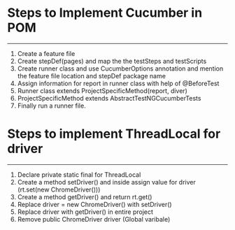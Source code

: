# Steps to Implement Cucumber in POM
------------------------------------
1. Create a feature file
2. Create stepDef(pages) and map the the testSteps and testScripts
3. Create runner class and use CucumberOptions annotation and mention the feature file location and stepDef package name
4. Assign information for report in runner class with help of @BeforeTest
5. Runner class extends ProjectSpecificMethod(report, diver)
6. ProjectSpecificMethod extends AbstractTestNGCucumberTests
7. Finally run a runner file.


# Steps to implement ThreadLocal for driver
-------------------------------------------
1. Declare private static final for ThreadLocal<RemoteWebDriver>
2. Create a method setDriver() and inside assign value for driver (rt.set(new ChromeDriver()))
3. Create a method getDriver() and return rt.get()
4. Replace driver = new ChromeDriver()  with setDriver()
5. Replace driver with getDriver() in entire project
6. Remove public ChromeDriver driver (Global varibale)
